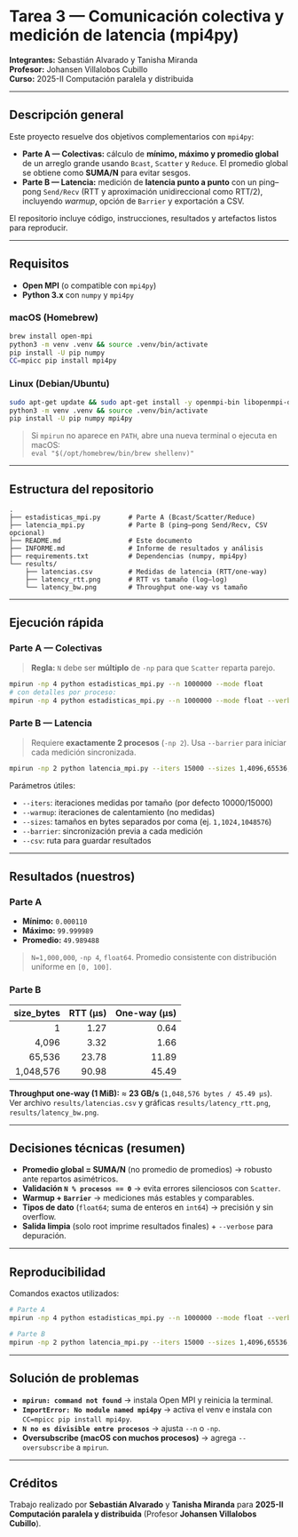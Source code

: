 # Tarea 3 — Comunicación colectiva y medición de latencia (mpi4py)

**Integrantes:** Sebastián Alvarado y Tanisha Miranda  
**Profesor:** Johansen Villalobos Cubillo  
**Curso:** 2025-II Computación paralela y distribuida

---

## Descripción general
Este proyecto resuelve dos objetivos complementarios con `mpi4py`:

- **Parte A — Colectivas:** cálculo de **mínimo, máximo y promedio global** de un arreglo grande usando `Bcast`, `Scatter` y `Reduce`. El promedio global se obtiene como **SUMA/N** para evitar sesgos.
- **Parte B — Latencia:** medición de **latencia punto a punto** con un ping–pong `Send/Recv` (RTT y aproximación unidireccional como RTT/2), incluyendo *warmup*, opción de `Barrier` y exportación a CSV.

El repositorio incluye código, instrucciones, resultados y artefactos listos para reproducir.

---

## Requisitos

- **Open MPI** (o compatible con `mpi4py`)
- **Python 3.x** con `numpy` y `mpi4py`

### macOS (Homebrew)
```bash
brew install open-mpi
python3 -m venv .venv && source .venv/bin/activate
pip install -U pip numpy
CC=mpicc pip install mpi4py
```

### Linux (Debian/Ubuntu)
```bash
sudo apt-get update && sudo apt-get install -y openmpi-bin libopenmpi-dev
python3 -m venv .venv && source .venv/bin/activate
pip install -U pip numpy mpi4py
```

> Si `mpirun` no aparece en `PATH`, abre una nueva terminal o ejecuta en macOS:  
> `eval "$(/opt/homebrew/bin/brew shellenv)"`

---

## Estructura del repositorio
```
.
├── estadisticas_mpi.py       # Parte A (Bcast/Scatter/Reduce)
├── latencia_mpi.py           # Parte B (ping–pong Send/Recv, CSV opcional)
├── README.md                 # Este documento
├── INFORME.md                # Informe de resultados y análisis
├── requirements.txt          # Dependencias (numpy, mpi4py)
└── results/
    ├── latencias.csv         # Medidas de latencia (RTT/one-way)
    ├── latency_rtt.png       # RTT vs tamaño (log–log)
    └── latency_bw.png        # Throughput one-way vs tamaño
```

---

## Ejecución rápida

### Parte A — Colectivas
> **Regla:** `N` debe ser **múltiplo** de `-np` para que `Scatter` reparta parejo.
```bash
mpirun -np 4 python estadisticas_mpi.py --n 1000000 --mode float
# con detalles por proceso:
mpirun -np 4 python estadisticas_mpi.py --n 1000000 --mode float --verbose
```

### Parte B — Latencia
> Requiere **exactamente 2 procesos** (`-np 2`). Usa `--barrier` para iniciar cada medición sincronizada.
```bash
mpirun -np 2 python latencia_mpi.py --iters 15000 --sizes 1,4096,65536,1048576 --barrier --csv results/latencias.csv
```

Parámetros útiles:
- `--iters`: iteraciones medidas por tamaño (por defecto 10000/15000)
- `--warmup`: iteraciones de calentamiento (no medidas)
- `--sizes`: tamaños en bytes separados por coma (ej. `1,1024,1048576`)
- `--barrier`: sincronización previa a cada medición
- `--csv`: ruta para guardar resultados

---

## Resultados (nuestros)

### Parte A
- **Mínimo:** `0.000110`  
- **Máximo:** `99.999989`  
- **Promedio:** `49.989488`  
> `N=1,000,000`, `-np 4`, `float64`. Promedio consistente con distribución uniforme en `[0, 100]`.

### Parte B
| size_bytes | RTT (µs) | One-way (µs) |
|-----------:|---------:|-------------:|
| 1          | 1.27     | 0.64         |
| 4,096      | 3.32     | 1.66         |
| 65,536     | 23.78    | 11.89        |
| 1,048,576  | 90.98    | 45.49        |

**Throughput one-way (1 MiB):** ≈ **23 GB/s** (`1,048,576 bytes / 45.49 µs`).  
Ver archivo `results/latencias.csv` y gráficas `results/latency_rtt.png`, `results/latency_bw.png`.

---

## Decisiones técnicas (resumen)
- **Promedio global = SUMA/N** (no promedio de promedios) → robusto ante repartos asimétricos.
- **Validación `N % procesos == 0`** → evita errores silenciosos con `Scatter`.
- **Warmup + `Barrier`** → mediciones más estables y comparables.
- **Tipos de dato** (`float64`; suma de enteros en `int64`) → precisión y sin overflow.
- **Salida limpia** (solo root imprime resultados finales) + `--verbose` para depuración.

---

## Reproducibilidad
Comandos exactos utilizados:
```bash
# Parte A
mpirun -np 4 python estadisticas_mpi.py --n 1000000 --mode float --verbose
```
```bash
# Parte B
mpirun -np 2 python latencia_mpi.py --iters 15000 --sizes 1,4096,65536,1048576 --barrier --csv results/latencias.csv
```

---

## Solución de problemas
- **`mpirun: command not found`** → instala Open MPI y reinicia la terminal.  
- **`ImportError: No module named mpi4py`** → activa el venv e instala con `CC=mpicc pip install mpi4py`.  
- **`N no es divisible entre procesos`** → ajusta `--n` o `-np`.  
- **Oversubscribe (macOS con muchos procesos)** → agrega `--oversubscribe` a `mpirun`.

---

## Créditos
Trabajo realizado por **Sebastián Alvarado** y **Tanisha Miranda** para **2025-II Computación paralela y distribuida** (Profesor **Johansen Villalobos Cubillo**).

 
